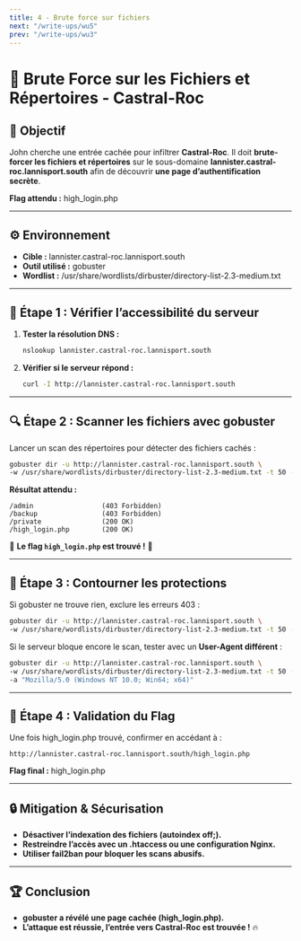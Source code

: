 ```yaml
---
title: 4 - Brute force sur fichiers
next: "/write-ups/wu5"
prev: "/write-ups/wu3"
---
```


# 🏰 Brute Force sur les Fichiers et Répertoires - Castral-Roc

## 🎯 Objectif
John cherche une entrée cachée pour infiltrer **Castral-Roc**. Il doit **brute-forcer les fichiers et répertoires** sur le sous-domaine **lannister.castral-roc.lannisport.south** afin de découvrir **une page d’authentification secrète**.

**Flag attendu :** high_login.php

---

## ⚙️ Environnement
- **Cible :** lannister.castral-roc.lannisport.south
- **Outil utilisé :** gobuster
- **Wordlist :** /usr/share/wordlists/dirbuster/directory-list-2.3-medium.txt

---

## 🚀 Étape 1 : Vérifier l’accessibilité du serveur
1. **Tester la résolution DNS :**  
   ```bash
   nslookup lannister.castral-roc.lannisport.south
   ```
2. **Vérifier si le serveur répond :**  
   ```bash
   curl -I http://lannister.castral-roc.lannisport.south
   ```

---

## 🔍 Étape 2 : Scanner les fichiers avec gobuster
Lancer un scan des répertoires pour détecter des fichiers cachés :
```bash
gobuster dir -u http://lannister.castral-roc.lannisport.south \
-w /usr/share/wordlists/dirbuster/directory-list-2.3-medium.txt -t 50 -x php,html,txt
```

**Résultat attendu :**
```
/admin                 (403 Forbidden)
/backup                (403 Forbidden)
/private               (200 OK)
/high_login.php        (200 OK)
```
🎯 **Le flag `high_login.php` est trouvé !** 🎯

---

## 🚀 Étape 3 : Contourner les protections
Si gobuster ne trouve rien, exclure les erreurs 403 :
```bash
gobuster dir -u http://lannister.castral-roc.lannisport.south \
-w /usr/share/wordlists/dirbuster/directory-list-2.3-medium.txt -t 50 -x php,html,txt -b 403
```

Si le serveur bloque encore le scan, tester avec un **User-Agent différent** :
```bash
gobuster dir -u http://lannister.castral-roc.lannisport.south \
-w /usr/share/wordlists/dirbuster/directory-list-2.3-medium.txt -t 50 -x php,html,txt \
-a "Mozilla/5.0 (Windows NT 10.0; Win64; x64)"
```

---

## 🎯 Étape 4 : Validation du Flag
Une fois high_login.php trouvé, confirmer en accédant à :
```
http://lannister.castral-roc.lannisport.south/high_login.php
```
**Flag final :** high_login.php

---

## 🔒 Mitigation & Sécurisation
- **Désactiver l’indexation des fichiers (autoindex off;).**
- **Restreindre l’accès avec un .htaccess ou une configuration Nginx.**
- **Utiliser fail2ban pour bloquer les scans abusifs.**

---

## 🏆 Conclusion
- **gobuster a révélé une page cachée (high_login.php).**
- **L’attaque est réussie, l’entrée vers Castral-Roc est trouvée !** 🔥